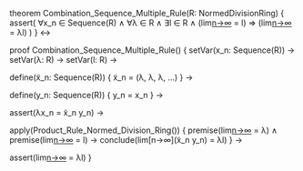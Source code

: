 theorem Combination_Sequence_Multiple_Rule(R: NormedDivisionRing) {
  assert(
    ∀x_n ∈ Sequence(R) ∧
    ∀λ ∈ R ∧
    ∃l ∈ R ∧
    (lim[n→∞](x_n) = l) ⇒
    (lim[n→∞](λx_n) = λl)
  )
} ↔

proof Combination_Sequence_Multiple_Rule() {
  setVar(x_n: Sequence(R)) →
  setVar(λ: R) →
  setVar(l: R) →
  
  define(x̃_n: Sequence(R)) {
    x̃_n = (λ, λ, λ, ...) 
  } →
  
  define(y_n: Sequence(R)) {
    y_n = x_n
  } →
  
  assert(λx_n = x̃_n y_n) →
  
  apply(Product_Rule_Normed_Division_Ring()) {
    premise(lim[n→∞](x̃_n) = λ) ∧
    premise(lim[n→∞](y_n) = l) →
    conclude(lim[n→∞](x̃_n y_n) = λl)
  } →
  
  assert(lim[n→∞](λx_n) = λl)
}